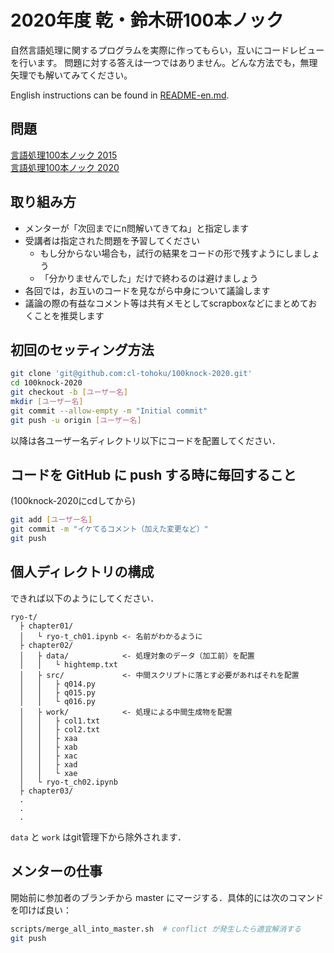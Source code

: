 # 2020年度 乾・鈴木研100本ノック

自然言語処理に関するプログラムを実際に作ってもらい，互いにコードレビューを行います。
問題に対する答えは一つではありません。どんな方法でも，無理矢理でも解いてみてください。

English instructions can be found in [README-en.md](https://github.com/cl-tohoku/100knock-2020/blob/master/README-en.md).

## 問題
[言語処理100本ノック 2015](http://www.cl.ecei.tohoku.ac.jp/nlp100/)  
[言語処理100本ノック 2020](https://nlp100.github.io/)  

## 取り組み方

- メンターが「次回までにn問解いてきてね」と指定します
- 受講者は指定された問題を予習してください
  - もし分からない場合も，試行の結果をコードの形で残すようにしましょう
  - 「分かりませんでした」だけで終わるのは避けましょう
- 各回では，お互いのコードを見ながら中身について議論します
- 議論の際の有益なコメント等は共有メモとしてscrapboxなどにまとめておくことを推奨します

## 初回のセッティング方法

```bash
git clone 'git@github.com:cl-tohoku/100knock-2020.git'
cd 100knock-2020
git checkout -b [ユーザー名]
mkdir [ユーザー名]
git commit --allow-empty -m "Initial commit"
git push -u origin [ユーザー名]
```

以降は各ユーザー名ディレクトリ以下にコードを配置してください．

## コードを GitHub に push する時に毎回すること

(100knock-2020にcdしてから)

```bash
git add [ユーザー名]
git commit -m "イケてるコメント（加えた変更など）"
git push
```

## 個人ディレクトリの構成

できれば以下のようにしてください．

```plain
ryo-t/
  ├ chapter01/
  │   └ ryo-t_ch01.ipynb <- 名前がわかるように
  ├ chapter02/
  │   ├ data/            <- 処理対象のデータ（加工前）を配置
  │   │   └ hightemp.txt
  │   ├ src/             <- 中間スクリプトに落とす必要があればそれを配置
  │   │   ├ q014.py
  │   │   ├ q015.py
  │   │   └ q016.py
  │   ├ work/            <- 処理による中間生成物を配置
  │   │   ├ col1.txt
  │   │   ├ col2.txt
  │   │   ├ xaa
  │   │   ├ xab
  │   │   ├ xac
  │   │   ├ xad
  │   │   └ xae
  │   └ ryo-t_ch02.ipynb
  ├ chapter03/
  .
  .
  .
```

`data` と `work` はgit管理下から除外されます．

## メンターの仕事

開始前に参加者のブランチから master にマージする．具体的には次のコマンドを叩けば良い：

```bash
scripts/merge_all_into_master.sh  # conflict が発生したら適宜解消する
git push
```
